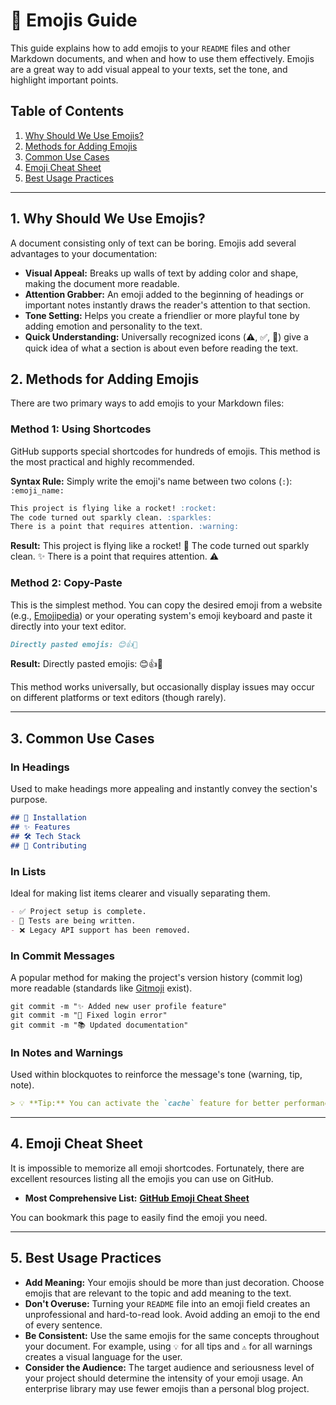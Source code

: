# 🎨 Emojis Guide

This guide explains how to add emojis to your `README` files and other Markdown documents, and when and how to use them effectively. Emojis are a great way to add visual appeal to your texts, set the tone, and highlight important points.

## Table of Contents

1.  [Why Should We Use Emojis?](#1-why-should-we-use-emojis)
2.  [Methods for Adding Emojis](#2-methods-for-adding-emojis)
3.  [Common Use Cases](#3-common-use-cases)
4.  [Emoji Cheat Sheet](#4-emoji-cheat-sheet)
5.  [Best Usage Practices](#5-best-usage-practices)

-----

## 1\. Why Should We Use Emojis?

A document consisting only of text can be boring. Emojis add several advantages to your documentation:

  - **Visual Appeal:** Breaks up walls of text by adding color and shape, making the document more readable.
  - **Attention Grabber:** An emoji added to the beginning of headings or important notes instantly draws the reader's attention to that section.
  - **Tone Setting:** Helps you create a friendlier or more playful tone by adding emotion and personality to the text.
  - **Quick Understanding:** Universally recognized icons (⚠️, ✅, 🚀) give a quick idea of what a section is about even before reading the text.

## 2\. Methods for Adding Emojis

There are two primary ways to add emojis to your Markdown files:

### Method 1: Using Shortcodes

GitHub supports special shortcodes for hundreds of emojis. This method is the most practical and highly recommended.

**Syntax Rule:** Simply write the emoji's name between two colons (`:`): `:emoji_name:`

```markdown
This project is flying like a rocket! :rocket:
The code turned out sparkly clean. :sparkles:
There is a point that requires attention. :warning:
```

**Result:**
This project is flying like a rocket\! 🚀
The code turned out sparkly clean. ✨
There is a point that requires attention. ⚠️

### Method 2: Copy-Paste

This is the simplest method. You can copy the desired emoji from a website (e.g., [Emojipedia](https://emojipedia.org/)) or your operating system's emoji keyboard and paste it directly into your text editor.

```markdown
Directly pasted emojis: 😊👍🎉
```

**Result:**
Directly pasted emojis: 😊👍🎉

This method works universally, but occasionally display issues may occur on different platforms or text editors (though rarely).

-----

## 3\. Common Use Cases

### In Headings

Used to make headings more appealing and instantly convey the section's purpose.

```markdown
## 🚀 Installation
## ✨ Features
## 🛠️ Tech Stack
## 🤝 Contributing
```

### In Lists

Ideal for making list items clearer and visually separating them.

```markdown
- ✅ Project setup is complete.
- 🚧 Tests are being written.
- ❌ Legacy API support has been removed.
```

### In Commit Messages

A popular method for making the project's version history (commit log) more readable (standards like [Gitmoji](https://gitmoji.dev/) exist).

```shell
git commit -m "✨ Added new user profile feature"
git commit -m "🐛 Fixed login error"
git commit -m "📚 Updated documentation"
```

### In Notes and Warnings

Used within blockquotes to reinforce the message's tone (warning, tip, note).

```markdown
> 💡 **Tip:** You can activate the `cache` feature for better performance.
```

-----

## 4\. Emoji Cheat Sheet

It is impossible to memorize all emoji shortcodes. Fortunately, there are excellent resources listing all the emojis you can use on GitHub.

  - **Most Comprehensive List:** **[GitHub Emoji Cheat Sheet](https://github.com/ikatyang/emoji-cheat-sheet)**

You can bookmark this page to easily find the emoji you need.

-----

## 5\. Best Usage Practices

  - **Add Meaning:** Your emojis should be more than just decoration. Choose emojis that are relevant to the topic and add meaning to the text.
  - **Don't Overuse:** Turning your `README` file into an emoji field creates an unprofessional and hard-to-read look. Avoid adding an emoji to the end of every sentence.
  - **Be Consistent:** Use the same emojis for the same concepts throughout your document. For example, using `💡` for all tips and `⚠️` for all warnings creates a visual language for the user.
  - **Consider the Audience:** The target audience and seriousness level of your project should determine the intensity of your emoji usage. An enterprise library may use fewer emojis than a personal blog project.